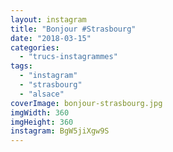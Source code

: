 ```yaml
---
layout: instagram
title: "Bonjour #Strasbourg"
date: "2018-03-15"
categories: 
  - "trucs-instagrammes"
tags: 
  - "instagram"
  - "strasbourg"
  - "alsace"
coverImage: bonjour-strasbourg.jpg
imgWidth: 360
imgHeight: 360
instagram: BgW5jiXgw9S
---
```

